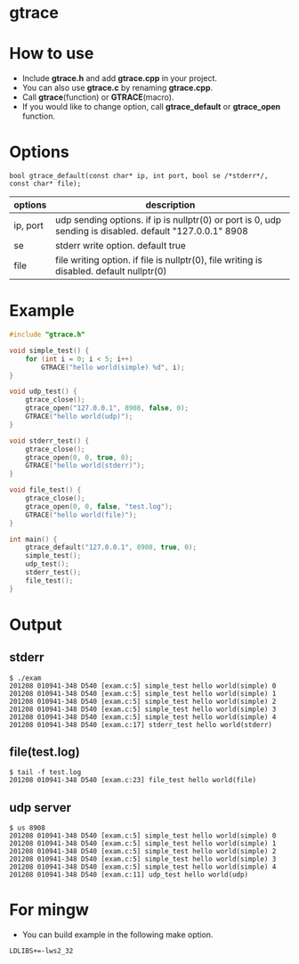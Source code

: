 gtrace
===

# How to use

* Include **gtrace.h** and add **gtrace.cpp** in your project.
* You can also use **gtrace.c** by renaming **gtrace.cpp**.
* Call **gtrace**(function) or **GTRACE**(macro).
* If you would like to change option, call **gtrace_default** or **gtrace_open** function.


# Options
```
bool gtrace_default(const char* ip, int port, bool se /*stderr*/, const char* file);
```

|options|description|
|---|---|
|ip, port|udp sending options. if ip is nullptr(0) or port is 0, udp sending is disabled. default "127.0.0.1" 8908|
|se|stderr write option. default true|
|file|file writing option. if file is nullptr(0), file writing is disabled. default nullptr(0)|

# Example

```c
#include "gtrace.h"

void simple_test() {
	for (int i = 0; i < 5; i++)
		GTRACE("hello world(simple) %d", i);
}

void udp_test() {
	gtrace_close();
	gtrace_open("127.0.0.1", 8908, false, 0);
	GTRACE("hello world(udp)");
}

void stderr_test() {
	gtrace_close();
	gtrace_open(0, 0, true, 0);
	GTRACE("hello world(stderr)");
}

void file_test() {
	gtrace_close();
	gtrace_open(0, 0, false, "test.log");
	GTRACE("hello world(file)");
}

int main() {
	gtrace_default("127.0.0.1", 8908, true, 0);
	simple_test();
	udp_test();
	stderr_test();
	file_test();
}

```

# Output

## stderr
```
$ ./exam
201208 010941-348 D540 [exam.c:5] simple_test hello world(simple) 0
201208 010941-348 D540 [exam.c:5] simple_test hello world(simple) 1
201208 010941-348 D540 [exam.c:5] simple_test hello world(simple) 2
201208 010941-348 D540 [exam.c:5] simple_test hello world(simple) 3
201208 010941-348 D540 [exam.c:5] simple_test hello world(simple) 4
201208 010941-348 D540 [exam.c:17] stderr_test hello world(stderr)
```

## file(test.log)
```
$ tail -f test.log
201208 010941-348 D540 [exam.c:23] file_test hello world(file)
```

## udp server
```
$ us 8908
201208 010941-348 D540 [exam.c:5] simple_test hello world(simple) 0
201208 010941-348 D540 [exam.c:5] simple_test hello world(simple) 1
201208 010941-348 D540 [exam.c:5] simple_test hello world(simple) 2
201208 010941-348 D540 [exam.c:5] simple_test hello world(simple) 3
201208 010941-348 D540 [exam.c:5] simple_test hello world(simple) 4
201208 010941-348 D540 [exam.c:11] udp_test hello world(udp)
```

# For mingw

* You can build example in the following make option.
```
LDLIBS+=-lws2_32
```
